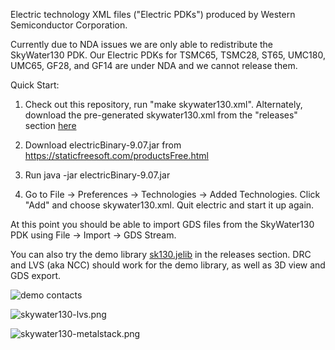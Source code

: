 Electric technology XML files ("Electric PDKs") produced by Western
Semiconductor Corporation.

Currently due to NDA issues we are only able to redistribute the
SkyWater130 PDK.  Our Electric PDKs for TSMC65, TSMC28, ST65, UMC180,
UMC65, GF28, and GF14 are under NDA and we cannot release them.

Quick Start:

1. Check out this repository, run "make skywater130.xml".
   Alternately, download the pre-generated skywater130.xml from the
   "releases" section
   [here](https://gitlab.com/westernsemico/releases/-/raw/master/electric-skywater130-demo-contacts.png)

2.  Download electricBinary-9.07.jar from https://staticfreesoft.com/productsFree.html

3.  Run java -jar electricBinary-9.07.jar

4.  Go to File -> Preferences -> Technologies -> Added Technologies.
    Click "Add" and choose skywater130.xml.  Quit electric and start it
    up again.

At this point you should be able to import GDS files from the
SkyWater130 PDK using File -> Import -> GDS Stream.

You can also try the demo library
[sk130.jelib](https://gitlab.com/westernsemico/releases/-/raw/master/sk130.jelib)
in the releases section.  DRC and LVS (aka NCC) should work for the
demo library, as well as 3D view and GDS export.

![demo contacts](https://gitlab.com/westernsemico/releases/-/raw/master/electric-skywater130-demo-contacts.png)

![skywater130-lvs.png](https://gitlab.com/westernsemico/releases/-/raw/master/skywater130-lvs.png)

![skywater130-metalstack.png](https://gitlab.com/westernsemico/releases/-/raw/master/skywater130-metalstack.png)


